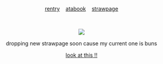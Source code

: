 <p align="center">
  <a href="https://rentry.co/holyspawn"> rentry</a>  ‎ ‎ ‎  <a href="https://tokki.atabook.org"> atabook</a>  ‎ ‎ ‎  <a href="https://fated.straw.page"> strawpage</a>
  </p>
‎ ‎ 
<p align="center">
  <img src="https://files.catbox.moe/4o684w.png">
</p>
<p align="center">
  dropping new strawpage soon cause my current one is buns
</p>
<p align="center">
<a href="https://rentry.co/nrmanreedus_"> look at this !!</a>
</p>

